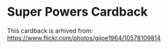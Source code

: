 # Super Powers Cardback

This cardback is arhived from:
https://www.flickr.com/photos/gijoe1964/10578109814
